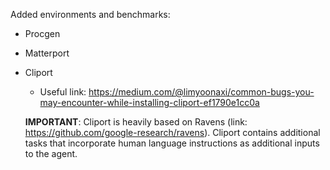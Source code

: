Added environments and benchmarks:
- Procgen
- Matterport
- Cliport
    - Useful link: https://medium.com/@limyoonaxi/common-bugs-you-may-encounter-while-installing-cliport-ef1790e1cc0a

  **IMPORTANT**: Cliport is heavily based on Ravens (link: https://github.com/google-research/ravens). Cliport contains additional tasks that incorporate human language instructions as additional inputs to the agent. 

